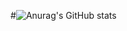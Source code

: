 #![Anurag's GitHub stats](https://github-readme-stats.vercel.app/api?username=si-hun&show_icons=true&theme=radical)
